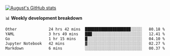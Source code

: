 
[![August's GitHub stats](https://github-readme-stats.vercel.app/api?username=zou-weidong&show_icons=true&theme=radical)](https://github.com/zou-weidong)


📊 **Weekly development breakdown**
<!--START_SECTION:waka-->

```txt
Other              24 hrs 42 mins  ████████████████████░░░░░   80.18 %
YAML               3 hrs 49 mins   ███░░░░░░░░░░░░░░░░░░░░░░   12.41 %
Go                 1 hr 15 mins    █░░░░░░░░░░░░░░░░░░░░░░░░   04.10 %
Jupyter Notebook   42 mins         ▓░░░░░░░░░░░░░░░░░░░░░░░░   02.27 %
Markdown           6 mins          ░░░░░░░░░░░░░░░░░░░░░░░░░   00.37 %
```

<!--END_SECTION:waka-->
